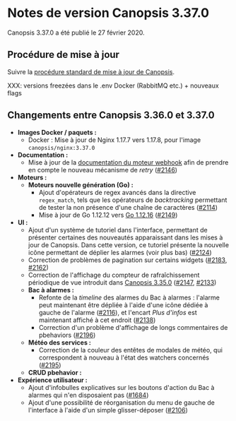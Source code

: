 # Notes de version Canopsis 3.37.0

Canopsis 3.37.0 a été publié le 27 février 2020.

## Procédure de mise à jour

Suivre la [procédure standard de mise à jour de Canopsis](../guide-administration/mise-a-jour/index.md).

XXX: versions freezées dans le .env Docker (RabbitMQ etc.) + nouveaux flags

## Changements entre Canopsis 3.36.0 et 3.37.0

*  **Images Docker / paquets :**
    *  Docker : Mise à jour de Nginx 1.17.7 vers 1.17.8, pour l'image `canopsis/nginx:3.37.0`
*  **Documentation :**
    *  Mise à jour de la [documentation du moteur webhook](../guide-administration/moteurs/moteur-webhook.md) afin de prendre en compte le nouveau mécanisme de *retry* ([#2146](https://git.canopsis.net/canopsis/canopsis/issues/2146))
*  **Moteurs :**
    *  **Moteurs nouvelle génération (Go) :**
        *  Ajout d'opérateurs de regex avancés dans la directive `regex_match`, tels que les opérateurs de *backtracking* permettant de tester la non présence d'une chaîne de caractères ([#2114](https://git.canopsis.net/canopsis/canopsis/issues/2114))
        *  Mise à jour de Go 1.12.12 vers [Go 1.12.16](https://golang.org/doc/devel/release.html#go1.12.minor) ([#2149](https://git.canopsis.net/canopsis/canopsis/issues/2149))
*  **UI :**
    *  Ajout d'un système de tutoriel dans l'interface, permettant de présenter certaines des nouveautés apparaissant dans les mises à jour de Canopsis. Dans cette version, ce tutoriel présente la nouvelle icône permettant de déplier les alarmes (voir plus bas) ([#2124](https://git.canopsis.net/canopsis/canopsis/issues/2124))
    *  Correction de problèmes de pagination sur certains widgets ([#2183](https://git.canopsis.net/canopsis/canopsis/issues/2183), [#2162](https://git.canopsis.net/canopsis/canopsis/issues/2162))
    *  Correction de l'affichage du compteur de rafraîchissement périodique de vue introduit dans [Canopsis 3.35.0](3.35.0.md) ([#2147](https://git.canopsis.net/canopsis/canopsis/issues/2147), [#2133](https://git.canopsis.net/canopsis/canopsis/issues/2133))
    *  **Bac à alarmes :**
        *  Refonte de la *timeline* des alarmes du Bac à alarmes : l'alarme peut maintenant être dépliée à l'aide d'une icône dédiée à gauche de l'alarme ([#2116](https://git.canopsis.net/canopsis/canopsis/issues/2116)), et l'encart *Plus d'infos* est maintenant affiché à cet endroit ([#2138](https://git.canopsis.net/canopsis/canopsis/issues/2138))
        *  Correction d'un problème d'affichage de longs commentaires de pbehaviors ([#2196](https://git.canopsis.net/canopsis/canopsis/issues/2196))
    *  **Météo des services :**
        *  Correction de la couleur des entêtes de modales de météo, qui correspondent à nouveau à l'état des watchers concernés ([#2195](https://git.canopsis.net/canopsis/canopsis/issues/2195))
    *  **CRUD pbehavior :**
* **Expérience utilisateur :**
    *  Ajout d'infobulles explicatives sur les boutons d'action du Bac à alarmes qui n'en disposaient pas ([#1684](https://git.canopsis.net/canopsis/canopsis/issues/1684))
    *  Ajout d'une possibilité de réorganisation du menu de gauche de l'interface à l'aide d'un simple glisser-déposer ([#2106](https://git.canopsis.net/canopsis/canopsis/issues/2106))
